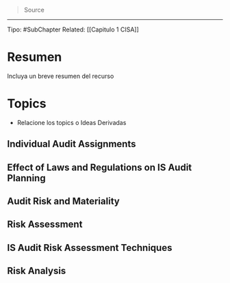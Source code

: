> Source
--- 

Tipo: #SubChapter
Related: [[Capitulo 1 CISA]]
# Resumen
Incluya un breve resumen del recurso
# Topics
* Relacione los topics o Ideas Derivadas
## Individual Audit Assignments
## Effect of Laws and Regulations on IS Audit Planning
## Audit Risk and Materiality
## Risk Assessment
## IS Audit Risk Assessment Techniques
## Risk Analysis
